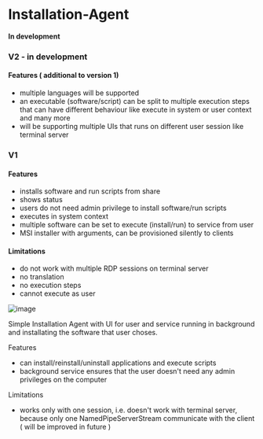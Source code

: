 # Installation-Agent

**In development**

### V2 - in development ###
 
#### Features ( additional to version 1) ####
 - multiple languages will be supported
 - an executable (software/script) can be split to multiple execution steps that can have different behaviour like execute in system or user context and many more
 - will be supporting multiple UIs that runs on different user session like terminal server


### V1 ###

#### Features ####

 - installs software and run scripts from share
 - shows status
 - users do not need admin privilege to install software/run scripts
 - executes in system context
 - multiple software can be set to execute (install/run) to service from user
 - MSI installer with arguments, can be provisioned silently to clients
 
#### Limitations ####
 - do not work with multiple RDP sessions on terminal server
 - no translation
 - no execution steps
 - cannot execute as user

![image](https://user-images.githubusercontent.com/7008555/210965639-68735607-8c10-4627-8f42-073936e81429.png)

Simple Installation Agent with UI for user and service running in background and installating the software that user choses.


Features

 - can install/reinstall/uninstall applications and execute scripts
 - background service ensures that the user doesn't need any admin privileges on the computer


Limitations

 - works only with one session, i.e. doesn't work with terminal server, because only one NamedPipeServerStream communicate with the client ( will be improved in future )


 

